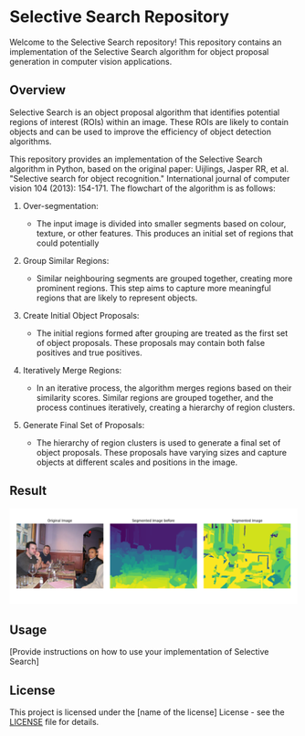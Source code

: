 # Selective Search Repository

Welcome to the Selective Search repository! This repository contains an implementation of the Selective Search algorithm for object proposal generation in computer vision applications.

## Overview

Selective Search is an object proposal algorithm that identifies potential regions of interest (ROIs) within an image. These ROIs are likely to contain objects and can be used to improve the efficiency of object detection algorithms.

This repository provides an implementation of the Selective Search algorithm in Python, based on the original paper: Uijlings, Jasper RR, et al. "Selective search for object recognition." International journal of computer vision 104 (2013): 154-171.
The flowchart of the algorithm is as follows:

1. Over-segmentation:
   - The input image is divided into smaller segments based on colour, texture, or other features. This produces an initial set of regions that could potentially 

2. Group Similar Regions:
   - Similar neighbouring segments are grouped together, creating more prominent regions. This step aims to capture more meaningful regions that are likely to represent objects.

3. Create Initial Object Proposals:
   - The initial regions formed after grouping are treated as the first set of object proposals. These proposals may contain both false positives and true positives.

4. Iteratively Merge Regions:
   - In an iterative process, the algorithm merges regions based on their similarity scores. Similar regions are grouped together, and the process continues iteratively, creating a hierarchy of region clusters.

5. Generate Final Set of Proposals:
   - The hierarchy of region clusters is used to generate a final set of object proposals. These proposals have varying sizes and capture objects at different scales and positions in the image.

## Result

![Image Alt Text](./result.png)


## Usage

[Provide instructions on how to use your implementation of Selective Search]





## License

This project is licensed under the [name of the license] License - see the [LICENSE](LICENSE) file for details.

